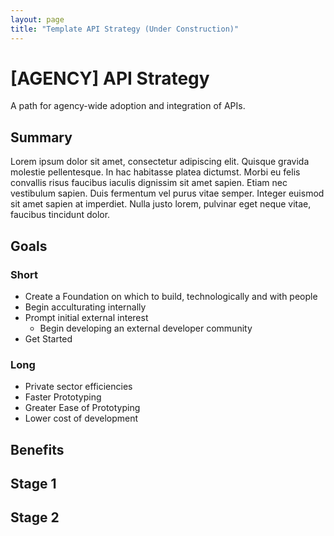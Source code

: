 ```yaml
---
layout: page
title: "Template API Strategy (Under Construction)"
---
```


# [AGENCY] API Strategy  

A path for agency-wide adoption and integration of APIs.  
  
## Summary  

Lorem ipsum dolor sit amet, consectetur adipiscing elit. Quisque gravida molestie pellentesque. In hac habitasse platea dictumst. Morbi eu felis convallis risus faucibus iaculis dignissim sit amet sapien. Etiam nec vestibulum sapien. Duis fermentum vel purus vitae semper. Integer euismod sit amet sapien at imperdiet. Nulla justo lorem, pulvinar eget neque vitae, faucibus tincidunt dolor.

## Goals  

### Short   

* Create a Foundation on which to build, technologically and with people 
* Begin acculturating internally 
* Prompt initial external interest
   * Begin developing an external developer community 
* Get Started

### Long 
* Private sector efficiencies
* Faster Prototyping 
* Greater Ease of Prototyping 
* Lower cost of development 

## Benefits


## Stage 1 

## Stage 2 









